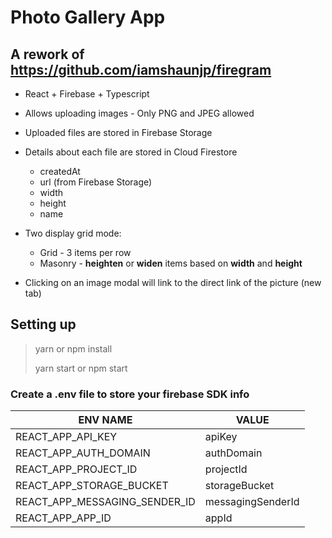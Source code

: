 # Photo Gallery App

## A rework of https://github.com/iamshaunjp/firegram

* React + Firebase + Typescript

* Allows uploading images - Only PNG and JPEG allowed

* Uploaded files are stored in Firebase Storage
  
* Details about each file are stored in Cloud Firestore
  * createdAt
  * url (from Firebase Storage)
  * width
  * height
  * name

* Two display grid mode:
  * Grid - 3 items per row
  * Masonry - **heighten** or **widen** items based on **width** and **height**

* Clicking on an image modal will link to the direct link of the picture (new tab)

## Setting up

> yarn or npm install
>
> yarn start or npm start

### Create a .env file to store your firebase SDK info

|ENV NAME|VALUE|
|--------|-----|
|REACT_APP_API_KEY|apiKey
|REACT_APP_AUTH_DOMAIN|authDomain
|REACT_APP_PROJECT_ID|projectId
|REACT_APP_STORAGE_BUCKET|storageBucket
|REACT_APP_MESSAGING_SENDER_ID|messagingSenderId
|REACT_APP_APP_ID|appId
